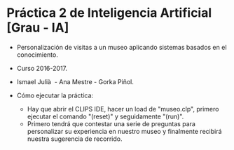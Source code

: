 # Práctica 2 de Inteligencia Artificial  [Grau - IA]
- Personalización de visitas a un museo aplicando sistemas basados en el conocimiento.
- Curso 2016-2017.
- Ismael Julià  - Ana Mestre - Gorka Piñol.


- Cómo ejecutar la práctica:
  - Hay que abrir el CLIPS IDE, hacer un load de "museo.clp", primero ejecutar el 
    comando "(reset)" y seguidamente "(run)".
  - Primero tendrá que contestar una serie de preguntas para personalizar su experiencia 
    en nuestro museo y finalmente recibirá nuestra sugerencia de recorrido.

